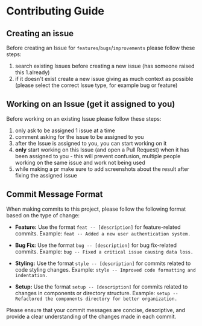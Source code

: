 
# Contributing Guide

## Creating an issue
Before creating an Issue for `features`/`bugs`/`improvements` please follow these steps:
1. search existing Issues before creating a new issue (has someone raised this 1.already)
2. if it doesn't exist create a new issue giving as much context as possible (please select the correct Issue type, for example bug or feature)

## Working on an Issue (get it assigned to you)

Before working on an existing Issue please follow these steps:

1. only ask to be assigned 1 issue at a time
1. comment asking for the issue to be assigned to you
1. after the Issue is assigned to you, you can start working on it
1. **only** start working on this Issue (and open a Pull Request) when it has been assigned to you - this will prevent confusion, multiple people working on the same issue and work not being used
1. while making a pr make sure to add screenshots about the result after fixing the assigned issue

## Commit Message Format

When making commits to this project, please follow the following format based on the type of change:

- **Feature:** Use the format `feat -- [description]` for feature-related commits.
  Example: `feat -- Added a new user authentication system.`

- **Bug Fix:** Use the format `bug -- [description]` for bug fix-related commits.
  Example: `bug -- Fixed a critical issue causing data loss.`

- **Styling:** Use the format `style -- [description]` for commits related to code styling changes.
  Example: `style -- Improved code formatting and indentation.`

- **Setup:** Use the format `setup -- [description]` for commits related to changes in components or directory structure.
  Example: `setup -- Refactored the components directory for better organization.`

Please ensure that your commit messages are concise, descriptive, and provide a clear understanding of the changes made in each commit.
